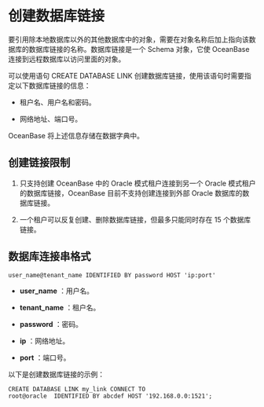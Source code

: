 创建数据库链接 
============================



要引用除本地数据库以外的其他数据库中的对象，需要在对象名称后加上指向该数据库的数据库链接的名称。数据库链接是一个 Schema 对象，它使 OceanBase 连接到远程数据库以访问里面的对象。

可以使用语句 CREATE DATABASE LINK 创建数据库链接，使用该语句时需要指定以下数据库链接的信息：

* 租户名、用户名和密码。

  

* 网络地址、端口号。

  




OceanBase 将上述信息存储在数据字典中。

创建链接限制 
------------------

1. 只支持创建 OceanBase 中的 Oracle 模式租户连接到另一个 Oracle 模式租户的数据库链接，OceanBase 目前不支持创建连接到外部 Oracle 数据库的数据库链接。

   

2. 一个租户可以反复创建、删除数据库链接，但最多只能同时存在 15 个数据库链接。

   




数据库连接串格式 
--------------------

    user_name@tenant_name IDENTIFIED BY password HOST 'ip:port'



* **user_name** ：用户名。

* **tenant_name** ：租户名。

* **password** ：密码。

* **ip** ：网络地址。

* **port** ：端口号。




以下是创建数据库链接的示例：

    CREATE DATABASE LINK my_link CONNECT TO 
    root@oracle  IDENTIFIED BY abcdef HOST '192.168.0.0:1521';



